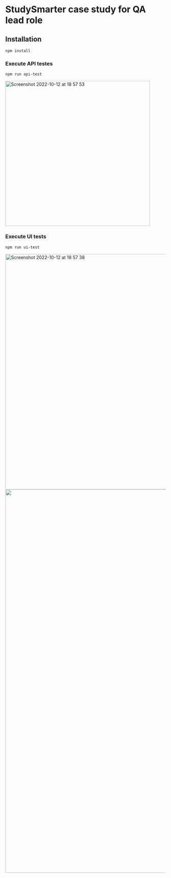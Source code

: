 # StudySmarter case study for QA lead role

## Installation

```
npm install
```

### Execute API testes

```
npm run api-test
```

<img width="454" alt="Screenshot 2022-10-12 at 18 57 53" src="https://user-images.githubusercontent.com/1129811/195403657-520b439e-58b8-4533-b178-efaa7feaee61.png">

### Execute UI tests

```
npm run ui-test
```

<img width="737" alt="Screenshot 2022-10-12 at 18 57 38" src="https://user-images.githubusercontent.com/1129811/195403688-2c62209a-48d3-4288-8f5a-a5d6494067a4.png">

<img src="https://user-images.githubusercontent.com/1129811/195403623-37f31226-f2a2-4362-890d-e672ebce9c96.gif" width="1200" />

